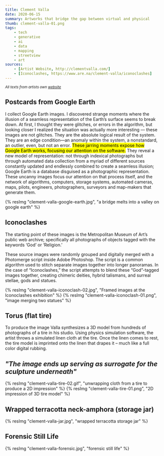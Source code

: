```yaml
---
title: Clement Valla
date: 2020-06-15
summary: Artworks that bridge the gap between virtual and physical
thumb: clement-valla-01.png
tags:
    - tech
    - generative
    - ai
    - data
    - mapping
    - streetview
    - art
sources:
    - [Artist Website, http://clementvalla.com/]
    - [Iconoclashes, https://www.are.na/clement-valla/iconoclashes]
---
```


<sup>*All texts from artists own [website](http://clementvalla.com/)*</sup>

## Postcards from Google Earth

I collect Google Earth images. I discovered strange moments where the illusion of a seamless representation of the Earth’s surface seems to break down. At first, I thought they were glitches, or errors in the algorithm, but looking closer I realized the situation was actually more interesting — these images are not glitches. They are the absolute logical result of the system. They are an edge condition—an anomaly within the system, a nonstandard, an outlier, even, but not an error. <mark> These jarring moments expose how Google Earth works, focusing our attention on the software.</mark> They reveal a new model of representation: not through indexical photographs but through automated data collection from a myriad of different sources constantly updated and endlessly combined to create a seamless illusion; Google Earth is a database disguised as a photographic representation. These uncanny images focus our attention on that process itself, and the network of algorithms, computers, storage systems, automated cameras, maps, pilots, engineers, photographers, surveyors and map-makers that generate them.

{% resImg "clement-valla-google-earth.jpg", "a bridge melts into a valley on google earth" %}

## Iconoclashes

The starting point of these images is the Metropolitan Museum of Art’s public web archive; specifically all photographs of objects tagged with the keywords ‘God’ or ‘Religion.’

These source images were randomly grouped and digitally merged with a Photomerge script inside Adobe Photoshop. The script is a common algorithm used to stitch separate images together into longer panoramas. In the case of “Iconoclashes,” the script attempts to blend these “God”-tagged images together, creating chimeric deities, hybrid talismans, and surreal stellae, gods and statues.

{% resImg "clement-valla-iconoclash-02.jpg", "Framed images at the Iconoclashes exhibition" %}
{% resImg "clement-valla-iconoclash-01.png", "image merging two statues" %}

## Torus (flat tire)

To produce the image Valla synthesizes a 3D model from hundreds of photographs of a tire in his studio. Using physics simulation software, the artist throws a simulated linen cloth at the tire. Once the linen comes to rest, the tire model is imprinted onto the linen that drapes it – much like a full color digital rubbing.

## *"The image ends up serving as surrogate for the sculpture underneath"*

{% resImg "clement-valla-tire-02.gif", "unwrapping cloth from a tire to produce a 2D impression" %}
{% resImg "clement-valla-tire-01.png", "2D impression of 3D tire model" %}

## Wrapped terracotta neck-amphora (storage jar)

{% resImg "clement-valla-jar.jpg", "wrapped terracotta storage jar" %}

## Forensic Still Life

{% resImg "clement-valla-forensic.jpg", "forensic still life" %}
